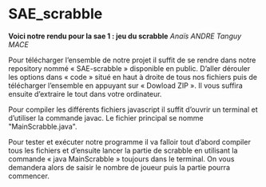 # SAE_scrabble

**Voici notre rendu pour la sae 1 : jeu du scrabble**     *Anaïs* *ANDRE* *Tanguy* *MACE*

Pour télécharger l’ensemble de notre projet il suffit de se rendre dans notre repository nommé « SAE-scrabble » disponible en public. D’aller dérouler les options dans « code » situé en haut à droite de tous nos fichiers puis de télécharger l’ensemble en appuyant sur « Dowload ZIP ». Il vous suffira ensuite d’extraire le tout dans votre ordinateur. 

Pour compiler les différents fichiers javascript il suffit d’ouvrir un terminal et d’utiliser la commande javac. Le fichier principal se nomme "MainScrabble.java". 

Pour tester et exécuter notre programme il va falloir tout d’abord compiler tous les fichiers et d’ensuite lancer la partie de scrabble en utilisant la commande « java MainScrabble » toujours dans le terminal. On vous demandera alors de saisir le nombre de joueur puis la partie pourra commencer. 

